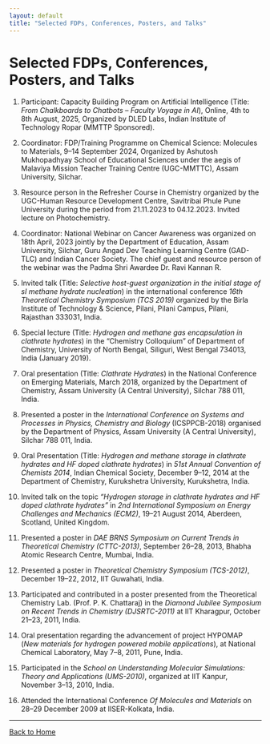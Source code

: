 ```yaml
---
layout: default
title: "Selected FDPs, Conferences, Posters, and Talks"
---
```


# Selected FDPs, Conferences, Posters, and Talks

1. Participant: Capacity Building Program on Artificial Intelligence (Title: *From Chalkboards to Chatbots – Faculty Voyage in AI*), Online, 4th to 8th August, 2025, Organized by DLED Labs, Indian Institute of Technology Ropar (MMTTP Sponsored).  

2. Coordinator: FDP/Training Programme on Chemical Science: Molecules to Materials, 9–14 September 2024, Organized by Ashutosh Mukhopadhyay School of Educational Sciences under the aegis of Malaviya Mission Teacher Training Centre (UGC-MMTTC), Assam University, Silchar.  

3. Resource person in the Refresher Course in Chemistry organized by the UGC-Human Resource Development Centre, Savitribai Phule Pune University during the period from 21.11.2023 to 04.12.2023. Invited lecture on Photochemistry.  

4. Coordinator: National Webinar on Cancer Awareness was organized on 18th April, 2023 jointly by the Department of Education, Assam University, Silchar, Guru Angad Dev Teaching Learning Centre (GAD-TLC) and Indian Cancer Society. The chief guest and resource person of the webinar was the Padma Shri Awardee Dr. Ravi Kannan R.  

5. Invited talk (Title: *Selective host-guest organization in the initial stage of sI methane hydrate nucleation*) in the international conference *16th Theoretical Chemistry Symposium (TCS 2019)* organized by the Birla Institute of Technology & Science, Pilani, Pilani Campus, Pilani, Rajasthan 333031, India.  

6. Special lecture (Title: *Hydrogen and methane gas encapsulation in clathrate hydrates*) in the “Chemistry Colloquium” of Department of Chemistry, University of North Bengal, Siliguri, West Bengal 734013, India (January 2019).  

7. Oral presentation (Title: *Clathrate Hydrates*) in the National Conference on Emerging Materials, March 2018, organized by the Department of Chemistry, Assam University (A Central University), Silchar 788 011, India.  

8. Presented a poster in the *International Conference on Systems and Processes in Physics, Chemistry and Biology* (ICSPPCB-2018) organised by the Department of Physics, Assam University (A Central University), Silchar 788 011, India.  

9. Oral Presentation (Title: *Hydrogen and methane storage in clathrate hydrates and HF doped clathrate hydrates*) in *51st Annual Convention of Chemists 2014*, Indian Chemical Society, December 9–12, 2014 at the Department of Chemistry, Kurukshetra University, Kurukshetra, India.  

10. Invited talk on the topic *“Hydrogen storage in clathrate hydrates and HF doped clathrate hydrates”* in *2nd International Symposium on Energy Challenges and Mechanics (ECM2)*, 19–21 August 2014, Aberdeen, Scotland, United Kingdom.  

11. Presented a poster in *DAE BRNS Symposium on Current Trends in Theoretical Chemistry (CTTC-2013)*, September 26–28, 2013, Bhabha Atomic Research Centre, Mumbai, India.  

12. Presented a poster in *Theoretical Chemistry Symposium (TCS-2012)*, December 19–22, 2012, IIT Guwahati, India.  

13. Participated and contributed in a poster presented from the Theoretical Chemistry Lab. (Prof. P. K. Chattaraj) in the *Diamond Jubilee Symposium on Recent Trends in Chemistry (DJSRTC-2011)* at IIT Kharagpur, October 21–23, 2011, India.  

14. Oral presentation regarding the advancement of project HYPOMAP (*New materials for hydrogen powered mobile applications*), at National Chemical Laboratory, May 7–8, 2011, Pune, India.  

15. Participated in the *School on Understanding Molecular Simulations: Theory and Applications (UMS-2010)*, organized at IIT Kanpur, November 3–13, 2010, India.  

16. Attended the International Conference *Of Molecules and Materials* on 28–29 December 2009 at IISER-Kolkata, India.  

---

[Back to Home](index.md)
